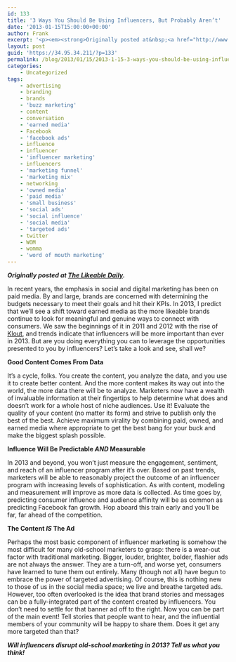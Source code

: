 ```yaml
---
id: 133
title: '3 Ways You Should Be Using Influencers, But Probably Aren’t'
date: '2013-01-15T15:00:00+00:00'
author: Frank
excerpt: '<p><em><strong>Originally posted at&nbsp;<a href="http://www.likeable.com/blog/2013/01/5-ways-you-should-be-using-influencers-but-probably-arent/">The Likeable Daily</a>.</strong></em></p><p>In recent years, the emphasis in social and digital marketing has been on paid media. By and large, brands are concerned with determining the budgets necessary to meet their goals and hit their KPIs. In 2013, I predict that we’ll see a shift toward earned media as the more likeable brands continue to look for meaningful and genuine ways to connect with consumers. We saw the beginnings of it in 2011 and 2012 with the rise of&nbsp;<a href="http://klout.com/#/likeablemedia">Klout</a>, and trends indicate that influencers will be more important than ever in 2013. But are you doing everything you can to leverage the opportunities presented to you by influencers? Let’s take a look and see, shall we?</p>'
layout: post
guid: 'https://34.95.34.211/?p=133'
permalink: /blog/2013/01/15/2013-1-15-3-ways-you-should-be-using-influencers-but-probably-arent/
categories:
    - Uncategorized
tags:
    - advertising
    - branding
    - brands
    - 'buzz marketing'
    - content
    - conversation
    - 'earned media'
    - Facebook
    - 'facebook ads'
    - influence
    - influencer
    - 'influencer marketing'
    - influencers
    - 'marketing funnel'
    - 'marketing mix'
    - networking
    - 'owned media'
    - 'paid media'
    - 'small business'
    - 'social ads'
    - 'social influence'
    - 'social media'
    - 'targeted ads'
    - twitter
    - WOM
    - womma
    - 'word of mouth marketing'
---
```


***Originally posted at [The Likeable Daily](http://www.likeable.com/2011/12/whats-the-deal-with-newtwitter/).***

In recent years, the emphasis in social and digital marketing has been on paid media. By and large, brands are concerned with determining the budgets necessary to meet their goals and hit their KPIs. In 2013, I predict that we’ll see a shift toward earned media as the more likeable brands continue to look for meaningful and genuine ways to connect with consumers. We saw the beginnings of it in 2011 and 2012 with the rise of [Klout](http://klout.com/#/likeablemedia), and trends indicate that influencers will be more important than ever in 2013. But are you doing everything you can to leverage the opportunities presented to you by influencers? Let’s take a look and see, shall we?

**Good Content Comes From Data**

It’s a cycle, folks. You create the content, you analyze the data, and you use it to create better content. And the more content makes its way out into the world, the more data there will be to analyze. Marketers now have a wealth of invaluable information at their fingertips to help determine what does and doesn’t work for a whole host of niche audiences. Use it! Evaluate the quality of your content (no matter its form) and strive to publish only the best of the best. Achieve maximum virality by combining paid, owned, and earned media where appropriate to get the best bang for your buck and make the biggest splash possible.

**Influence Will Be Predictable *AND* Measurable**

In 2013 and beyond, you won’t just measure the engagement, sentiment, and reach of an influencer program after it’s over. Based on past trends, marketers will be able to reasonably project the outcome of an influencer program with increasing levels of sophistication. As with content, modeling and measurement will improve as more data is collected. As time goes by, predicting consumer influence and audience affinity will be as common as predicting Facebook fan growth. Hop aboard this train early and you’ll be far, far ahead of the competition.

**The Content *IS* The Ad**

Perhaps the most basic component of influencer marketing is somehow the most difficult for many old-school marketers to grasp: there is a wear-out factor with traditional marketing. Bigger, louder, brighter, bolder, flashier ads are not always the answer. They are a turn-off, and worse yet, consumers have learned to tune them out entirely. Many (though not all) have begun to embrace the power of targeted advertising. Of course, this is nothing new to those of us in the social media space; we live and breathe targeted ads. However, too often overlooked is the idea that brand stories and messages can be a fully-integrated part of the content created by influencers. You don’t need to settle for that banner ad off to the right. Now you can be part of the main event! Tell stories that people want to hear, and the influential members of your community will be happy to share them. Does it get any more targeted than that?

***Will influencers disrupt old-school marketing in 2013? Tell us what you think!***